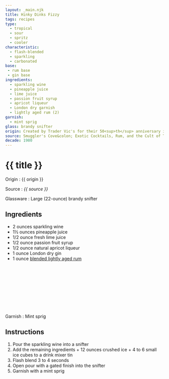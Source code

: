 ```yaml
---
layout: _main.njk
title: Hinky Dinks Fizzy
tags: recipes
type:
  - tropical
  - sour
  - spritz
  - cooler
characteristic:
  - flash-blended
  - sparkling
  - carbonated
base:
 - rum base
 - gin base
ingredients:
  - sparkling wine
  - pineapple juice
  - lime juice
  - passion fruit syrup
  - apricot liqueur
  - London dry garnish
  - lightly aged rum (2)
garnish:
  - mint sprig
glass: brandy snifter
origin: Created by Trader Vic's for their 50<sup>th</sup> anniversary in 1984. Hinky Dink's was the name of Victor Bergeron's first restaurant and bar, before it became Trader Vic's.
source: Smuggler's Cove&colon; Exotic Cocktails, Rum, and the Cult of Tiki
decade: 1980
---
```

<!-- markdownlint-disable MD025 -->
# {{ title }}
<!-- markdownlint-disable MD025 -->

Origin
  : {{ origin }}

Source
  : <cite>{{ source }}</cite>

Glassware
  : Large (22-ounce) brandy snifter

## Ingredients

* 2 ounces sparkling wine
* 1&frac12; ounces pineapple juice
* 1/2 ounce fresh lime juice
* 1/2 ounce passion fruit syrup
* 1/2 ounce natural apricot liqueur
* 1 ounce London dry gin
* 1 ounce [blended lightly aged rum](/rums/04-rum-blended-lightly-aged/)<icon-l space="1em" class="bigger" label="(2)"><span class="with-icon"><svg class="icon"><use href="/assets/images/icons/circle-2.svg#circle-2"></use></svg></span></icon-l>

Garnish
  : Mint sprig

## Instructions

1. Pour the sparkling wine into a snifter
2. Add the remaining ingredients + 12 ounces crushed ice + 4 to 6 small ice cubes to a drink mixer tin
3. Flash blend 3 to 4 seconds
4. Open pour with a gated finish into the snifter
5. Garnish with a mint sprig
